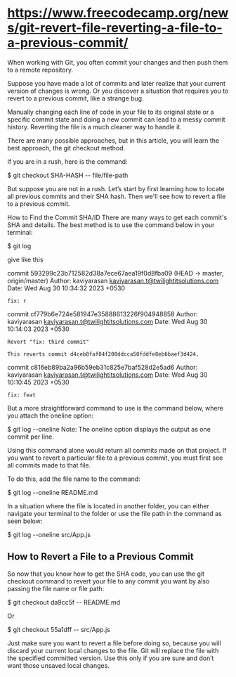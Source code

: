 # <https://www.freecodecamp.org/news/git-revert-file-reverting-a-file-to-a-previous-commit/>

When working with Git, you often commit your changes and then push them to a remote repository.

Suppose you have made a lot of commits and later realize that your current version of changes is wrong. Or you discover a situation that requires you to revert to a previous commit, like a strange bug.

Manually changing each line of code in your file to its original state or a specific commit state and doing a new commit can lead to a messy commit history. Reverting the file is a much cleaner way to handle it.

There are many possible approaches, but in this article, you will learn the best approach, the git checkout method.

If you are in a rush, here is the command:

$ git checkout SHA-HASH -- file/file-path

But suppose you are not in a rush. Let’s start by first learning how to locate all previous commits and their SHA hash. Then we'll see how to revert a file to a previous commit.

How to Find the Commit SHA/ID
There are many ways to get each commit's SHA and details. The best method is to use the command below in your terminal:

$ git log

give like this

commit 593299c23b712582d38a7ece67aea19f0d8fba09 (HEAD -> master, origin/master)
Author: kaviyarasan <kaviyarasan.t@twilightitsolutions.com>
Date:   Wed Aug 30 10:34:32 2023 +0530

    fix: r

commit cf779b6e724e581947e35888613226f904948858
Author: kaviyarasan <kaviyarasan.t@twilightitsolutions.com>
Date:   Wed Aug 30 10:14:03 2023 +0530

    Revert "fix: third commit"
    
    This reverts commit d4ceb8faf84f200ddcca50fddfe8eb6baef3d424.

commit c816eb89ba2a96b59eb31c825e7baf528d2e5ad6
Author: kaviyarasan <kaviyarasan.t@twilightitsolutions.com>
Date:   Wed Aug 30 10:10:45 2023 +0530

    fix: feat

But a more straightforward command to use is the command below, where you attach the oneline option:

$ git log --oneline
Note: The oneline option displays the output as one commit per line.

Using this command alone would return all commits made on that project. If you want to revert a particular file to a previous commit, you must first see all commits made to that file.

To do this, add the file name to the command:

$ git log --oneline README.md

In a situation where the file is located in another folder, you can either navigate your terminal to the folder or use the file path in the command as seen below:

$ git log --oneline src/App.js

## How to Revert a File to a Previous Commit

So now that you know how to get the SHA code, you can use the git checkout command to revert your file to any commit you want by also passing the file name or file path:

$ git checkout da9cc5f -- README.md

Or

$ git checkout 55a1dff -- src/App.js

Just make sure you want to revert a file before doing so, because you will discard your current local changes to the file. Git will replace the file with the specified committed version. Use this only if you are sure and don’t want those unsaved local changes.

